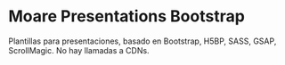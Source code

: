 # Moare Presentations Bootstrap

Plantillas para presentaciones, basado en Bootstrap, H5BP, SASS, GSAP, ScrollMagic.
No hay llamadas a CDNs. 
